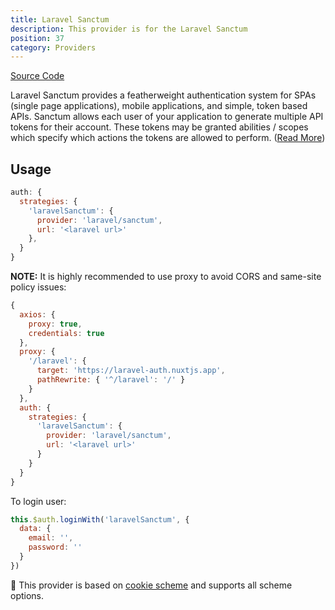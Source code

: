 ```yaml
---
title: Laravel Sanctum
description: This provider is for the Laravel Sanctum
position: 37
category: Providers
---
```


[Source Code](https://github.com/nuxt-community/auth-module/blob/dev/src/providers/laravel/sanctum.ts)

Laravel Sanctum provides a featherweight authentication system for SPAs (single page applications), mobile applications, and simple, token based APIs. Sanctum allows each user of your application to generate multiple API tokens for their account. These tokens may be granted abilities / scopes which specify which actions the tokens are allowed to perform. ([Read More](https://laravel.com/docs/8.x/sanctum))

## Usage

```js
auth: {
  strategies: {
    'laravelSanctum': {
      provider: 'laravel/sanctum',
      url: '<laravel url>'
    },
  }
}
```

**NOTE:** It is highly recommended to use proxy to avoid CORS and same-site policy issues:

```js
{
  axios: {
    proxy: true,
    credentials: true
  },
  proxy: {
    '/laravel': {
      target: 'https://laravel-auth.nuxtjs.app',
      pathRewrite: { '^/laravel': '/' }
    }
  },
  auth: {
    strategies: {
      'laravelSanctum': {
        provider: 'laravel/sanctum',
        url: '<laravel url>'
      }
    }
  }
}
```

To login user:

```js
this.$auth.loginWith('laravelSanctum', {
  data: {
    email: '',
    password: ''
  }
})
```

💁 This provider is based on [cookie scheme](../schemes/cookie) and supports all scheme options.

